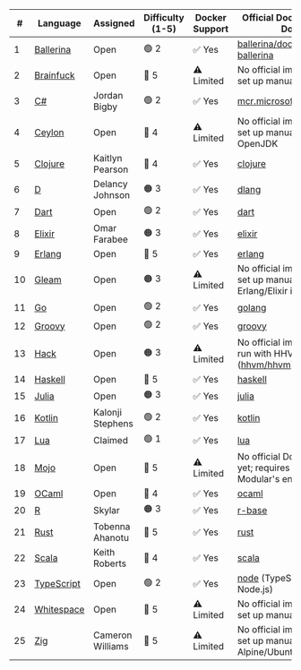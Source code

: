 | #  | Language  | Assigned | Difficulty (1-5) | Docker Support | Official Docker Image / Docs |
|----|----------|----------|-----------------|---------------|----------------------|
| 1  | [Ballerina](https://ballerina.io) | Open | 🟢 2 | ✅ Yes | [ballerina/docker-ballerina](https://hub.docker.com/r/ballerina/ballerina) |
| 2  | [Brainfuck](https://esolangs.org/wiki/Brainfuck) | Open | 🔴 5 | ⚠️ Limited | No official image; can be set up manually |
| 3  | [C#](https://learn.microsoft.com/en-us/dotnet/csharp/) | Jordan Bigby | 🟢 2 | ✅ Yes | [mcr.microsoft.com/dotnet](https://hub.docker.com/_/microsoft-dotnet-sdk) |
| 4  | [Ceylon](https://ceylon-lang.org) | Open | 🔴 4 | ⚠️ Limited | No official image; can be set up manually with OpenJDK |
| 5  | [Clojure](https://clojure.org) | Kaitlyn Pearson | 🔴 4 | ✅ Yes | [clojure](https://hub.docker.com/_/clojure) |
| 6  | [D](https://dlang.org) | Delancy Johnson | 🟠 3 | ✅ Yes | [dlang](https://hub.docker.com/_/dlang) |
| 7  | [Dart](https://dart.dev) | Open | 🟢 2 | ✅ Yes | [dart](https://hub.docker.com/_/dart) |
| 8  | [Elixir](https://elixir-lang.org) | Omar Farabee | 🟠 3 | ✅ Yes | [elixir](https://hub.docker.com/_/elixir) |
| 9  | [Erlang](https://www.erlang.org) | Open | 🔴 5 | ✅ Yes | [erlang](https://hub.docker.com/_/erlang) |
| 10 | [Gleam](https://gleam.run) | Open | 🟠 3 | ⚠️ Limited | No official image; can be set up manually using Erlang/Elixir images |
| 11 | [Go](https://golang.org) | Open | 🟢 2 | ✅ Yes | [golang](https://hub.docker.com/_/golang) |
| 12 | [Groovy](https://groovy-lang.org) | Open | 🟢 2 | ✅ Yes | [groovy](https://hub.docker.com/_/groovy) |
| 13 | [Hack](https://hacklang.org) | Open | 🟠 3 | ⚠️ Limited | No official image; can be run with HHVM ([hhvm/hhvm](https://hub.docker.com/r/hhvm/hhvm)) |
| 14 | [Haskell](https://www.haskell.org) | Open | 🔴 5 | ✅ Yes | [haskell](https://hub.docker.com/_/haskell) |
| 15 | [Julia](https://julialang.org) | Open | 🟠 3 | ✅ Yes | [julia](https://hub.docker.com/_/julia) |
| 16 | [Kotlin](https://kotlinlang.org) | Kalonji Stephens | 🟢 2 | ✅ Yes | [kotlin](https://hub.docker.com/r/jetbrains/kotlin) |
| 17 | [Lua](https://www.lua.org) | Claimed | 🟢 1 | ✅ Yes | [lua](https://hub.docker.com/_/lua) |
| 18 | [Mojo](https://www.modular.com/mojo) | Open | 🔴 5 | ⚠️ Limited | No official Docker image yet; requires setup with Modular's environment |
| 19 | [OCaml](https://ocaml.org) | Open | 🔴 4 | ✅ Yes | [ocaml](https://hub.docker.com/_/ocaml) |
| 20 | [R](https://www.r-project.org) | Skylar | 🟠 3 | ✅ Yes | [r-base](https://hub.docker.com/_/r-base) |
| 21 | [Rust](https://www.rust-lang.org) | Tobenna Ahanotu | 🔴 5 | ✅ Yes | [rust](https://hub.docker.com/_/rust) |
| 22 | [Scala](https://www.scala-lang.org) | Keith Roberts | 🔴 4 | ✅ Yes | [scala](https://hub.docker.com/_/hseeberger/scala-sbt) |
| 23 | [TypeScript](https://www.typescriptlang.org) | Open | 🟢 2 | ✅ Yes | [node](https://hub.docker.com/_/node) (TypeScript runs via Node.js) |
| 24 | [Whitespace](https://esolangs.org/wiki/Whitespace) | Open | 🔴 5 | ⚠️ Limited | No official image; can be set up manually |
| 25 | [Zig](https://ziglang.org) | Cameron Williams | 🔴 5 | ⚠️ Limited | No official image; can be set up manually with Alpine/Ubuntu |
